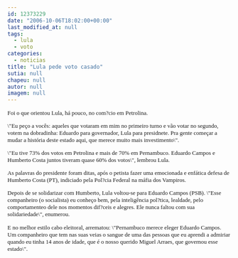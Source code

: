 ```yaml
---
id: 12373229
date: "2006-10-06T18:02:00+00:00"
last_modified_at: null
tags:
  - lula
  - voto
categories:
  - noticias
title: "Lula pede voto casado"
sutia: null
chapeu: null
autor: null
imagem: null
---
```

<p><FONT size=2></p>
<p><P><FONT face=Verdana>Foi o que&nbsp;orientou Lula, há pouco, no com?cio em Petrolina. </FONT></P></p>
<p><P><FONT face=Verdana>\"Eu peço a vocês: aqueles que votaram em mim no primeiro turno e vão votar no segundo, votem na dobradinha: Eduardo para governador, Lula para presidnete. Pra gente começar a mudar a história deste estado aqui, que merece muito mais investimento\".</FONT></P><FONT face=Verdana><FONT size=2></p>
<p><P>\"Eu tive 73% dos votos em Petrolina e mais de 70% em Pernambuco. Eduardo Campos&nbsp;e Humberto Costa&nbsp;juntos tiveram quase 60% dos votos\", lembrou Lula. </P></p>
<p><P></FONT></FONT><FONT face=Verdana>As palavras do presidente foram ditas, após o petista fazer uma emocionada e enfática defesa de Humberto Costa (PT), indiciado pela Pol?cia Federal na máfia dos Vampiros. </FONT></P></p>
<p><P><FONT face=Verdana>Depois de se solidarizar com Humberto, Lula voltou-se para Eduardo Campos (PSB). \"Esse companheiro (o socialista) eu conheço bem, pela inteligência pol?tica, lealdade, pelo comportamenteo dele nos momentos dif?ceis e alegres. Ele nunca faltou com sua solidariedade\", enumerou.</FONT></P></p>
<p><P><FONT face=Verdana>E no melhor estilo cabo eleitoral, arrematou: \"Pernambuco merece eleger Eduardo Campos. Um companheiro que tem nas suas veias o sangue de uma das pessoas que eu aprendi a admiriar quando eu tinha 14 anos de idade, que é o nosso querido Miguel Arraes, que governou esse estado\".</FONT></FONT></P> </p>

